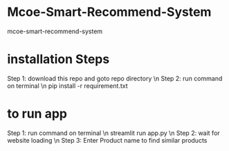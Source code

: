 # Mcoe-Smart-Recommend-System
mcoe-smart-recommend-system

# installation Steps
Step 1: download this repo and goto repo directory \n
Step 2: run command on terminal \n
        pip install -r requirement.txt
# to run app
Step 1: run command on terminal \n
        streamlit run app.py \n
Step 2: wait for website loading \n
Step 3: Enter Product name to find similar products

